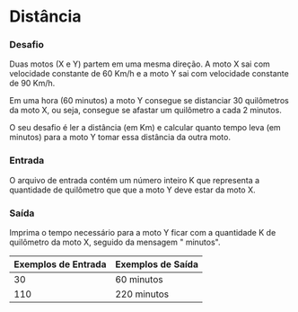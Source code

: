 # Distância
 ### Desafio
Duas motos (X e Y) partem em uma mesma direção. A moto X sai com velocidade constante de 60 Km/h e a moto Y sai com velocidade constante de 90 Km/h.

Em uma hora (60 minutos) a moto Y consegue se distanciar 30 quilômetros da moto X, ou seja, consegue se afastar um quilômetro a cada 2 minutos.

O seu desafio é ler a distância (em Km) e calcular quanto tempo leva (em minutos) para a moto Y tomar essa distância da outra moto.
 ### Entrada
O arquivo de entrada contém um número inteiro K que representa a quantidade de quilômetro que que a moto Y deve estar da moto X.
 ### Saída
Imprima o tempo necessário para a moto Y ficar com a quantidade K de quilômetro da moto X, seguido da mensagem " minutos".

| Exemplos de Entrada  | Exemplos de Saída  | 
|---|---|
| 30| 60 minutos |
| 110| 220 minutos |
